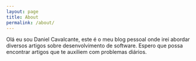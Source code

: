 ```yaml
---
layout: page
title: About
permalink: /about/
---
```

Olá eu sou Daniel Cavalcante, este é o meu blog pessoal onde irei abordar diversos artigos sobre desenvolvimento de software. Espero que possa encontrar artigos que te auxiliem com problemas diários.
